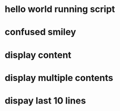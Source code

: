 # hello world running script
# confused smiley
# display content
# display multiple contents
# dispay last 10 lines
